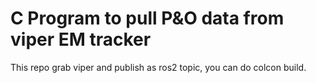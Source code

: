 # C Program to pull P&O data from viper EM tracker
This repo grab viper and publish as ros2 topic, you can do colcon build.
